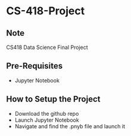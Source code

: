 # CS-418-Project
## Note
CS418 Data Science Final Project

## Pre-Requisites
* Jupyter Notebook

## How to Setup the Project
* Download the github repo
* Launch Jupyter Notebook
* Navigate and find the .pnyb file and launch it


